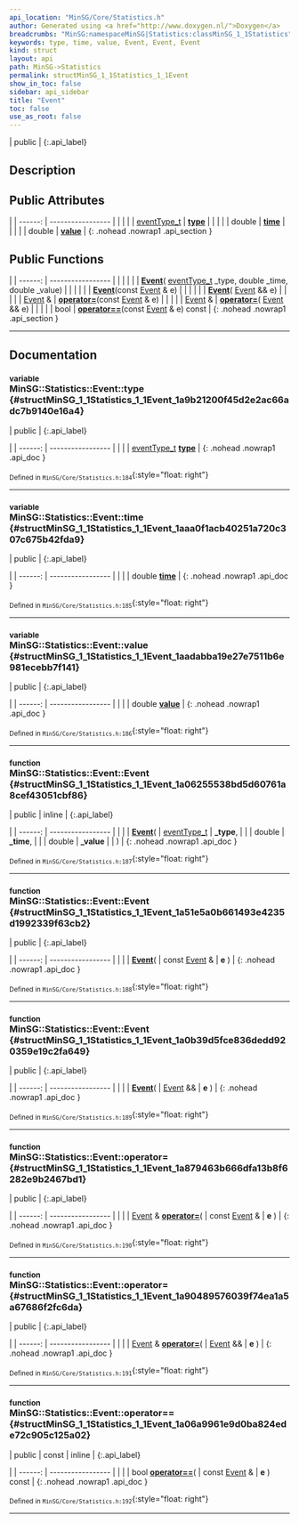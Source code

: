 ```yaml
---
api_location: "MinSG/Core/Statistics.h"
author: Generated using <a href="http://www.doxygen.nl/">Doxygen</a>
breadcrumbs: "MinSG:namespaceMinSG|Statistics:classMinSG_1_1Statistics"
keywords: type, time, value, Event, Event, Event
kind: struct
layout: api
path: MinSG->Statistics
permalink: structMinSG_1_1Statistics_1_1Event
show_in_toc: false
sidebar: api_sidebar
title: "Event"
toc: false
use_as_root: false
---
```


| public |
{:.api_label}

## Description





## Public Attributes

|
| ------: | ----------------- |
|  | |
| [eventType_t](classMinSG_1_1Statistics#classMinSG_1_1Statistics_1ab9ee5e774f58953464eb0fdbc5b88d21) | **[type](#structMinSG_1_1Statistics_1_1Event_1a9b21200f45d2e2ac66adc7b9140e16a4)**  |
|  | |
| double | **[time](#structMinSG_1_1Statistics_1_1Event_1aaa0f1acb40251a720c307c675b42fda9)**  |
|  | |
| double | **[value](#structMinSG_1_1Statistics_1_1Event_1aadabba19e27e7511b6e981ecebb7f141)**  |
{: .nohead .nowrap1 .api_section }


## Public Functions

|
| ------: | ----------------- |
|  | |
|  | **[Event](#structMinSG_1_1Statistics_1_1Event_1a06255538bd5d60761a8cef43051cbf86)**( [eventType_t](classMinSG_1_1Statistics#classMinSG_1_1Statistics_1ab9ee5e774f58953464eb0fdbc5b88d21)  _type, double _time, double _value) |
|  | |
|  | **[Event](#structMinSG_1_1Statistics_1_1Event_1a51e5a0b661493e4235d1992339f63cb2)**(const [Event](structMinSG_1_1Statistics_1_1Event) & e) |
|  | |
|  | **[Event](#structMinSG_1_1Statistics_1_1Event_1a0b39d5fce836dedd920359e19c2fa649)**( [Event](structMinSG_1_1Statistics_1_1Event) && e) |
|  | |
| [Event](structMinSG_1_1Statistics_1_1Event) & | **[operator=](#structMinSG_1_1Statistics_1_1Event_1a879463b666dfa13b8f6282e9b2467bd1)**(const [Event](structMinSG_1_1Statistics_1_1Event) & e) |
|  | |
| [Event](structMinSG_1_1Statistics_1_1Event) & | **[operator=](#structMinSG_1_1Statistics_1_1Event_1a90489576039f74ea1a5a67686f2fc6da)**( [Event](structMinSG_1_1Statistics_1_1Event) && e) |
|  | |
| bool | **[operator==](#structMinSG_1_1Statistics_1_1Event_1a06a9961e9d0ba824ede72c905c125a02)**(const [Event](structMinSG_1_1Statistics_1_1Event) & e) const |
{: .nohead .nowrap1 .api_section }


-------------------------------------------------------------------

## Documentation

### <small>variable</small><br/> MinSG::Statistics::Event::type {#structMinSG_1_1Statistics_1_1Event_1a9b21200f45d2e2ac66adc7b9140e16a4}

| public |
{:.api_label}

|
| ------: | ----------------- |
|  |
| [eventType_t](classMinSG_1_1Statistics#classMinSG_1_1Statistics_1ab9ee5e774f58953464eb0fdbc5b88d21) **[type](#structMinSG_1_1Statistics_1_1Event_1a9b21200f45d2e2ac66adc7b9140e16a4)**  |
{: .nohead .nowrap1 .api_doc }





<sub>Defined in `MinSG/Core/Statistics.h:184`</sub>{:style="float: right"}

-------------------------------------------------------------------

### <small>variable</small><br/> MinSG::Statistics::Event::time {#structMinSG_1_1Statistics_1_1Event_1aaa0f1acb40251a720c307c675b42fda9}

| public |
{:.api_label}

|
| ------: | ----------------- |
|  |
| double **[time](#structMinSG_1_1Statistics_1_1Event_1aaa0f1acb40251a720c307c675b42fda9)**  |
{: .nohead .nowrap1 .api_doc }





<sub>Defined in `MinSG/Core/Statistics.h:185`</sub>{:style="float: right"}

-------------------------------------------------------------------

### <small>variable</small><br/> MinSG::Statistics::Event::value {#structMinSG_1_1Statistics_1_1Event_1aadabba19e27e7511b6e981ecebb7f141}

| public |
{:.api_label}

|
| ------: | ----------------- |
|  |
| double **[value](#structMinSG_1_1Statistics_1_1Event_1aadabba19e27e7511b6e981ecebb7f141)**  |
{: .nohead .nowrap1 .api_doc }





<sub>Defined in `MinSG/Core/Statistics.h:186`</sub>{:style="float: right"}

-------------------------------------------------------------------

### <small>function</small><br/> MinSG::Statistics::Event::Event {#structMinSG_1_1Statistics_1_1Event_1a06255538bd5d60761a8cef43051cbf86}

| public | inline |
{:.api_label}

|
| ------: | ----------------- |
|  |
|  **[Event](#structMinSG_1_1Statistics_1_1Event_1a06255538bd5d60761a8cef43051cbf86)**( |  [eventType_t](classMinSG_1_1Statistics#classMinSG_1_1Statistics_1ab9ee5e774f58953464eb0fdbc5b88d21)  | **_type**, |
| | double | **_time**, |
| | double | **_value** |
|   ) |
{: .nohead .nowrap1 .api_doc }





<sub>Defined in `MinSG/Core/Statistics.h:187`</sub>{:style="float: right"}

-------------------------------------------------------------------

### <small>function</small><br/> MinSG::Statistics::Event::Event {#structMinSG_1_1Statistics_1_1Event_1a51e5a0b661493e4235d1992339f63cb2}

| public |
{:.api_label}

|
| ------: | ----------------- |
|  |
|  **[Event](#structMinSG_1_1Statistics_1_1Event_1a51e5a0b661493e4235d1992339f63cb2)**( | const [Event](structMinSG_1_1Statistics_1_1Event) & | **e** ) |
{: .nohead .nowrap1 .api_doc }





<sub>Defined in `MinSG/Core/Statistics.h:188`</sub>{:style="float: right"}

-------------------------------------------------------------------

### <small>function</small><br/> MinSG::Statistics::Event::Event {#structMinSG_1_1Statistics_1_1Event_1a0b39d5fce836dedd920359e19c2fa649}

| public |
{:.api_label}

|
| ------: | ----------------- |
|  |
|  **[Event](#structMinSG_1_1Statistics_1_1Event_1a0b39d5fce836dedd920359e19c2fa649)**( |  [Event](structMinSG_1_1Statistics_1_1Event) && | **e** ) |
{: .nohead .nowrap1 .api_doc }





<sub>Defined in `MinSG/Core/Statistics.h:189`</sub>{:style="float: right"}

-------------------------------------------------------------------

### <small>function</small><br/> MinSG::Statistics::Event::operator= {#structMinSG_1_1Statistics_1_1Event_1a879463b666dfa13b8f6282e9b2467bd1}

| public |
{:.api_label}

|
| ------: | ----------------- |
|  |
| [Event](structMinSG_1_1Statistics_1_1Event) & **[operator=](#structMinSG_1_1Statistics_1_1Event_1a879463b666dfa13b8f6282e9b2467bd1)**( | const [Event](structMinSG_1_1Statistics_1_1Event) & | **e** ) |
{: .nohead .nowrap1 .api_doc }





<sub>Defined in `MinSG/Core/Statistics.h:190`</sub>{:style="float: right"}

-------------------------------------------------------------------

### <small>function</small><br/> MinSG::Statistics::Event::operator= {#structMinSG_1_1Statistics_1_1Event_1a90489576039f74ea1a5a67686f2fc6da}

| public |
{:.api_label}

|
| ------: | ----------------- |
|  |
| [Event](structMinSG_1_1Statistics_1_1Event) & **[operator=](#structMinSG_1_1Statistics_1_1Event_1a90489576039f74ea1a5a67686f2fc6da)**( |  [Event](structMinSG_1_1Statistics_1_1Event) && | **e** ) |
{: .nohead .nowrap1 .api_doc }





<sub>Defined in `MinSG/Core/Statistics.h:191`</sub>{:style="float: right"}

-------------------------------------------------------------------

### <small>function</small><br/> MinSG::Statistics::Event::operator== {#structMinSG_1_1Statistics_1_1Event_1a06a9961e9d0ba824ede72c905c125a02}

| public | const | inline |
{:.api_label}

|
| ------: | ----------------- |
|  |
| bool **[operator==](#structMinSG_1_1Statistics_1_1Event_1a06a9961e9d0ba824ede72c905c125a02)**( | const [Event](structMinSG_1_1Statistics_1_1Event) & | **e** ) const |
{: .nohead .nowrap1 .api_doc }





<sub>Defined in `MinSG/Core/Statistics.h:192`</sub>{:style="float: right"}

-------------------------------------------------------------------

